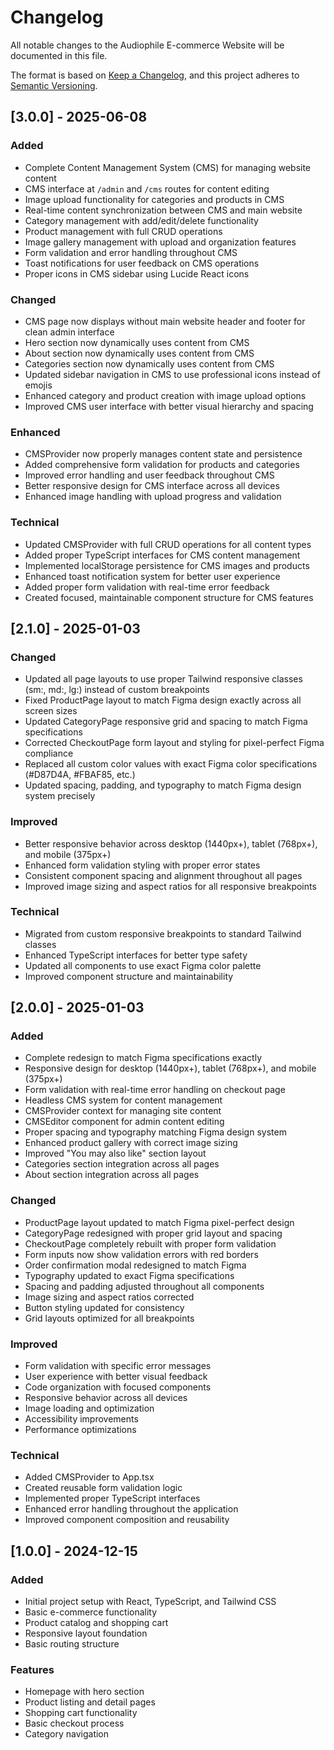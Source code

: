 
# Changelog

All notable changes to the Audiophile E-commerce Website will be documented in this file.

The format is based on [Keep a Changelog](https://keepachangelog.com/en/1.0.0/),
and this project adheres to [Semantic Versioning](https://semver.org/spec/v2.0.0.html).

## [3.0.0] - 2025-06-08

### Added
- Complete Content Management System (CMS) for managing website content
- CMS interface at `/admin` and `/cms` routes for content editing
- Image upload functionality for categories and products in CMS
- Real-time content synchronization between CMS and main website
- Category management with add/edit/delete functionality
- Product management with full CRUD operations
- Image gallery management with upload and organization features
- Form validation and error handling throughout CMS
- Toast notifications for user feedback on CMS operations
- Proper icons in CMS sidebar using Lucide React icons

### Changed
- CMS page now displays without main website header and footer for clean admin interface
- Hero section now dynamically uses content from CMS
- About section now dynamically uses content from CMS  
- Categories section now dynamically uses content from CMS
- Updated sidebar navigation in CMS to use professional icons instead of emojis
- Enhanced category and product creation with image upload options
- Improved CMS user interface with better visual hierarchy and spacing

### Enhanced
- CMSProvider now properly manages content state and persistence
- Added comprehensive form validation for products and categories
- Improved error handling and user feedback throughout CMS
- Better responsive design for CMS interface across all devices
- Enhanced image handling with upload progress and validation

### Technical
- Updated CMSProvider with full CRUD operations for all content types
- Added proper TypeScript interfaces for CMS content management
- Implemented localStorage persistence for CMS images and products
- Enhanced toast notification system for better user experience
- Added proper form validation with real-time error feedback
- Created focused, maintainable component structure for CMS features

## [2.1.0] - 2025-01-03

### Changed
- Updated all page layouts to use proper Tailwind responsive classes (sm:, md:, lg:) instead of custom breakpoints
- Fixed ProductPage layout to match Figma design exactly across all screen sizes
- Updated CategoryPage responsive grid and spacing to match Figma specifications
- Corrected CheckoutPage form layout and styling for pixel-perfect Figma compliance
- Replaced all custom color values with exact Figma color specifications (#D87D4A, #FBAF85, etc.)
- Updated spacing, padding, and typography to match Figma design system precisely

### Improved
- Better responsive behavior across desktop (1440px+), tablet (768px+), and mobile (375px+)
- Enhanced form validation styling with proper error states
- Consistent component spacing and alignment throughout all pages
- Improved image sizing and aspect ratios for all responsive breakpoints

### Technical
- Migrated from custom responsive breakpoints to standard Tailwind classes
- Enhanced TypeScript interfaces for better type safety
- Updated all components to use exact Figma color palette
- Improved component structure and maintainability

## [2.0.0] - 2025-01-03

### Added
- Complete redesign to match Figma specifications exactly
- Responsive design for desktop (1440px+), tablet (768px+), and mobile (375px+)
- Form validation with real-time error handling on checkout page
- Headless CMS system for content management
- CMSProvider context for managing site content
- CMSEditor component for admin content editing
- Proper spacing and typography matching Figma design system
- Enhanced product gallery with correct image sizing
- Improved "You may also like" section layout
- Categories section integration across all pages
- About section integration across all pages

### Changed
- ProductPage layout updated to match Figma pixel-perfect design
- CategoryPage redesigned with proper grid layout and spacing
- CheckoutPage completely rebuilt with proper form validation
- Form inputs now show validation errors with red borders
- Order confirmation modal redesigned to match Figma
- Typography updated to exact Figma specifications
- Spacing and padding adjusted throughout all components
- Image sizing and aspect ratios corrected
- Button styling updated for consistency
- Grid layouts optimized for all breakpoints

### Improved
- Form validation with specific error messages
- User experience with better visual feedback
- Code organization with focused components
- Responsive behavior across all devices
- Image loading and optimization
- Accessibility improvements
- Performance optimizations

### Technical
- Added CMSProvider to App.tsx
- Created reusable form validation logic
- Implemented proper TypeScript interfaces
- Enhanced error handling throughout the application
- Improved component composition and reusability

## [1.0.0] - 2024-12-15

### Added
- Initial project setup with React, TypeScript, and Tailwind CSS
- Basic e-commerce functionality
- Product catalog and shopping cart
- Responsive layout foundation
- Basic routing structure

### Features
- Homepage with hero section
- Product listing and detail pages
- Shopping cart functionality
- Basic checkout process
- Category navigation
